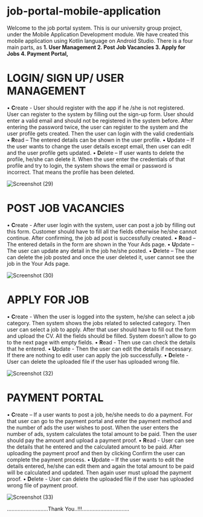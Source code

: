 # job-portal-mobile-application

Welcome to the job portal system. This is our university group project, under the Mobile Application Development module. We have created this mobile application using Kotlin language on Android Studio. 
There is a four main parts, as **1. User Management
                                 2. Post Job Vacancies
                                 3. Apply for Jobs
                                 4. Payment Portal,**
                                 

# LOGIN/ SIGN UP/ USER MANAGEMENT

•	**C**reate - User should register with the app if he /she is not registered. User can register to the system by filling out the sign-up form. User should enter a valid email and should not be registered in the system before. After entering the password twice, the user can register to the system and the user profile gets created. Then the user can login with the valid credentials 
•	**R**ead – The entered details can be shown in the user profile.
•	**U**pdate – If the user wants to change the user details except email, then user can edit and the user profile gets updated.
•	**D**elete – If user wants to delete the profile, he/she can delete it. When the user enter the credentials of that profile and try to login, the system shows the email or password is incorrect. That means the profile has been deleted.
      
![Screenshot (29)](https://github.com/Keshala09/job-portal-mobile-application/assets/105196447/8206326b-8128-4c1d-87a8-27a8235238bd)


# POST JOB VACANCIES

•	**C**reate - After user login with the system, user can post a job by filling out this form. Customer should have to fill all the fields otherwise he/she cannot continue. After confirming, the job ad post is successfully created. 
•	**R**ead – The entered details in the form are shown in the Your Ads page.
•	**U**pdate – The user can update any detail in the job he/she posted.
•	**D**elete – The user can delete the job posted and once the user deleted it, user cannot see the job in the Your Ads page.

![Screenshot (30)](https://github.com/Keshala09/job-portal-mobile-application/assets/105196447/30e498a5-6c07-45c4-a49e-fb540aa3dea5)


# APPLY FOR JOB

•	**C**reate - When the user is logged into the system, he/she can select a job category. Then system shows the jobs related to selected category. Then user can select a job to apply. After that user should have to fill out the form and upload the CV. All the fields should be filled. System doesn’t allow to go to the next page with empty fields.
• **R**ead - Then use can check the details that he entered.
•	**U**pdate - Then the user can edit the details if necessary. If there are nothing to edit user can apply the job successfully.
• **D**elete - User can delete the uploaded file if the user has uploaded wrong file. 

![Screenshot (32)](https://github.com/Keshala09/job-portal-mobile-application/assets/105196447/a7d18436-8405-4e36-835b-c9861e239dfc)


# PAYMENT PORTAL

•	**C**reate – If a user wants to post a job, he/she needs to do a payment. For that user can go to the payment portal and enter the payment method and the number of ads the user wishes to post. When the user enters the number of ads, system calculates the total amount to be paid. Then the user should pay the amount and upload a payment proof.
•	**R**ead - User can see the details that he entered and the calculated amount to be paid. After uploading the payment proof and then by clicking Confirm the user can complete the payment process.
•	**U**pdate – If the user wants to edit the details entered, he/she can edit them and again the total amount to be paid will be calculated and updated. Then again user must upload the payment proof. 
•	**D**elete - User can delete the uploaded file if the user has uploaded wrong file of payment proof. 

![Screenshot (33)](https://github.com/Keshala09/job-portal-mobile-application/assets/105196447/b9a4ae13-7c0c-4de1-9116-14da5484de25)


...........................Thank You..!!!...............................



